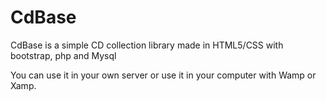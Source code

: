 # CdBase
CdBase is a simple CD collection library made in HTML5/CSS with bootstrap, php and Mysql

You can use it in your own server or use it in your computer with Wamp or Xamp.
